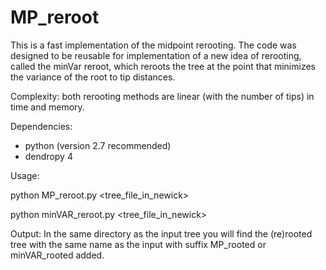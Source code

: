 # MP_reroot
This is a fast implementation of the midpoint rerooting. The code was designed to be reusable for implementation of a new idea of rerooting, called the minVar reroot, which reroots the tree at the point that minimizes the variance of the root to tip distances.

Complexity: both rerooting methods are linear (with the number of tips) in time and memory.

Dependencies:
- python (version 2.7 recommended)
- dendropy 4

Usage:

python MP_reroot.py \<tree_file_in_newick\>

python minVAR_reroot.py \<tree_file_in_newick\>

Output:
In the same directory as the input tree you will find the (re)rooted tree with the same name as the input with suffix MP_rooted or minVAR_rooted added.

